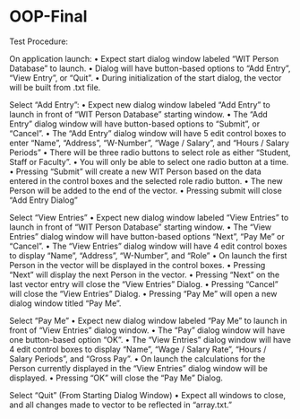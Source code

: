 # OOP-Final

Test Procedure:

On application launch: 
•	Expect start dialog window labeled “WIT Person Database” to launch.
•	Dialog will have button-based options to “Add Entry”, “View Entry”, or “Quit”.
•	During initialization of the start dialog, the vector will be built from .txt file.

Select “Add Entry”: 
•	Expect new dialog window labeled “Add Entry” to launch in front of “WIT Person Database” starting window. 
•	The “Add Entry” dialog window will have button-based options to “Submit”, or “Cancel”.
•	The “Add Entry” dialog window will have 5 edit control boxes to enter “Name”, “Address”, “W-Number”, “Wage / Salary”, and “Hours / Salary Periods”
•	There will be three radio buttons to select role as either “Student, Staff or Faculty”.
•	You will only be able to select one radio button at a time.
•	Pressing “Submit” will create a new WIT Person based on the data entered in the control boxes and the selected role radio button.
•	The new Person will be added to the end of the vector.
•	Pressing submit will close “Add Entry Dialog”

Select “View Entries”
•	Expect new dialog window labeled “View Entries” to launch in front of “WIT Person Database” starting window. 
•	The “View Entries” dialog window will have button-based options “Next”, “Pay Me” or “Cancel”.
•	The “View Entries” dialog window will have 4 edit control boxes to display “Name”, “Address”, “W-Number”, and “Role”
•	On launch the first Person in the vector will be displayed in the control boxes.
•	Pressing “Next” will display the next Person in the vector.
•	Pressing “Next” on the last vector entry will close the “View Entries” Dialog.
•	Pressing “Cancel” will close the “View Entries” Dialog.
•	Pressing “Pay Me” will open a new dialog window titled “Pay Me”.

Select “Pay Me”
•	Expect new dialog window labeled “Pay Me” to launch in front of “View Entries” dialog window.
•	The “Pay” dialog window will have one button-based option “OK”.
•	The “View Entries” dialog window will have 4 edit control boxes to display “Name”, “Wage / Salary Rate”, “Hours / Salary Periods”, and “Gross Pay”.
•	On launch the calculations for the Person currently displayed in the “View Entries” dialog window will be displayed.
•	Pressing “OK” will close the “Pay Me” Dialog.

Select “Quit” (From Starting Dialog Window)
•	Expect all windows to close, and all changes made to vector to be reflected in “array.txt.”

